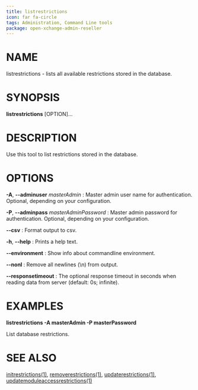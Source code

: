 ```yaml
---
title: listrestrictions
icon: far fa-circle
tags: Administration, Command Line tools
package: open-xchange-admin-reseller
---
```


# NAME

listrestrictions - lists all available restrictions stored in the database.

# SYNOPSIS

**listrestrictions** [OPTION]...

# DESCRIPTION

Use this tool to list restrictions stored in the database.

# OPTIONS

**-A**, **--adminuser** *masterAdmin*
: Master admin user name for authentication. Optional, depending on your configuration.

**-P**, **--adminpass** *masterAdminPassword*
: Master admin password for authentication. Optional, depending on your configuration.

**--csv**
: Format output to csv.

**-h**, **--help**
: Prints a help text.

**--environment**
: Show info about commandline environment.

**--nonl**
: Remove all newlines (\\n) from output.

**--responsetimeout**
: The optional response timeout in seconds when reading data from server (default: 0s; infinite).

# EXAMPLES

**listrestrictions -A masterAdmin -P masterPassword**

List database restrictions.

# SEE ALSO

[initrestrictions(1)](initrestrictions.html), [removerestrictions(1)](removerestrictions.html), [updaterestrictions(1)](updaterestrictions.html), [updatemoduleaccessrestrictions(1)](updatemoduleaccessrestrictions.html)
